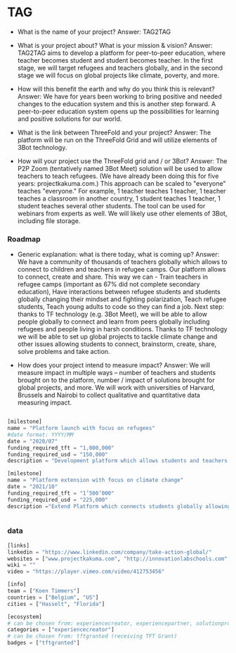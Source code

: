 # TAG

- What is the name of your project?
Answer: TAG2TAG

- What is your project about? What is your mission & vision?
Answer: TAG2TAG aims to develop a platform for peer-to-peer education, where teacher becomes student and student becomes teacher. In the first stage, we will target refugees and teachers globally, and in the second stage we will focus on global projects like climate, poverty, and more.

- How will this benefit the earth and why do you think this is relevant? 
Answer: We have for years been working to bring positive and needed changes to the education system and this is another step forward. A peer-to-peer education system opens up the possibilities for learning and positive solutions for our world.

- What is the link between ThreeFold and your project? 
Answer: The platform will be run on the ThreeFold Grid and will utilize elements of 3Bot technology.

- How will your project use the ThreeFold grid and / or 3Bot?
Answer: The P2P Zoom (tentatively named 3Bot Meet) solution will be used to allow teachers to teach refugees. (We have already been doing this for five years: projectkakuma.com.) This approach can be scaled to "everyone" teaches "everyone." For example, 1 teacher teaches 1 teacher, 1 teacher teaches a classroom in another country, 1 student teaches 1 teacher, 1 student teaches several other students. The tool can be used for webinars from experts as well. We will likely use other elements of 3Bot, including file storage.


### Roadmap

- Generic explanation: what is there today, what is coming up?
Answer: We have a community of thousands of teachers globally which allows to connect to children and teachers in refugee camps. Our platform allows to connect, create and share. This way we can - Train teachers in refugee camps (important as 67% did not complete secondary education), Have interactions between refugee students and students globally changing their mindset and fighting polarization, Teach refugee students, Teach young adults to code so they can find a job.
Next step: thanks to TF technology (e.g. 3Bot Meet), we will be able to allow people globally to connect and learn from peers globally including refugees and people living in harsh conditions. 
Thanks to TF technology we will be able to set up global projects to tackle climate change and other issues allowing students to connect, brainstorm, create, share, solve problems and take action. 


- How does your project intend to measure impact?
Answer: We will measure impact in multiple ways – number of teachers and students brought on to the platform, number / impact of solutions brought for global projects, and more. We will work with universities of Harvard, Brussels and Nairobi to collect qualitative and quantitative data measuring impact. 


```python

[milestone]
name = "Platform launch with focus on refugees"
#date format: YYYY/MM 
date = "2020/07"
funding_required_tft = "1,000,000"
funding_required_usd = "150,000"
description = "Development platform which allows students and teachers to connect globally. 300,000 Refugees will receive free education."

[milestone]
name = "Platform extension with focus on climate change"
date = "2021/10"
funding_required_tft = "1’500’000"
funding_required_usd = "225,000"
description ="Extend Platform which connects students globally allowing them to explore, discuss, create and share solutions about climate change, and take actions. We will work with governments to bring substantial change in 10 countries."
    
```

### data

```python
[links]
linkedin = "https://www.linkedin.com/company/take-action-global/"
websites = ["www.projectkakuma.com", "http://innovationlabschools.com", "http://takeactionglobal.org"]
wiki = ""
video = "https://player.vimeo.com/video/412753456"

[info]
team = ["Koen Timmers"]
countries = ["Belgium", "US"]
cities = ["Hasselt", "Florida"]

[ecosystem]
# can be chosen from: experiencecreator, experiencepartner, solutionprovider, farmer, systemintegrator
categories = ["experiencecreator"]
# can be chosen from: tftgranted (receiving TFT Grant)
badges = ["tftgranted"]

```